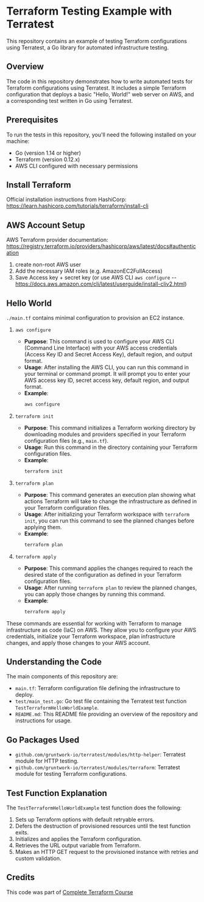 # Terraform Testing Example with Terratest

This repository contains an example of testing Terraform configurations using Terratest, a Go library for automated infrastructure testing.

## Overview

The code in this repository demonstrates how to write automated tests for Terraform configurations using Terratest. It includes a simple Terraform configuration that deploys a basic "Hello, World!" web server on AWS, and a corresponding test written in Go using Terratest.

## Prerequisites

To run the tests in this repository, you'll need the following installed on your machine:

- Go (version 1.14 or higher)
- Terraform (version 0.12.x)
- AWS CLI configured with necessary permissions

## Install Terraform

Official installation instructions from HashiCorp: https://learn.hashicorp.com/tutorials/terraform/install-cli

## AWS Account Setup

AWS Terraform provider documentation: https://registry.terraform.io/providers/hashicorp/aws/latest/docs#authentication

1) create non-root AWS user
2) Add the necessary IAM roles (e.g. AmazonEC2FullAccess)
3) Save Access key + secret key (or use AWS CLI `aws configure` -- https://docs.aws.amazon.com/cli/latest/userguide/install-cliv2.html)

## Hello World

`./main.tf` contains minimal configuration to provision an EC2 instance.

1. `aws configure`
   - **Purpose**: This command is used to configure your AWS CLI (Command Line Interface) with your AWS access credentials (Access Key ID and Secret Access Key), default region, and output format.
   - **Usage**: After installing the AWS CLI, you can run this command in your terminal or command prompt. It will prompt you to enter your AWS access key ID, secret access key, default region, and output format.
   - **Example**: 
     ```bash
     aws configure
     ```

2. `terraform init`
   - **Purpose**: This command initializes a Terraform working directory by downloading modules and providers specified in your Terraform configuration files (e.g., `main.tf`).
   - **Usage**: Run this command in the directory containing your Terraform configuration files.
   - **Example**:
     ```bash
     terraform init
     ```

3. `terraform plan`
   - **Purpose**: This command generates an execution plan showing what actions Terraform will take to change the infrastructure as defined in your Terraform configuration files.
   - **Usage**: After initializing your Terraform workspace with `terraform init`, you can run this command to see the planned changes before applying them.
   - **Example**:
     ```bash
     terraform plan
     ```

4. `terraform apply`
   - **Purpose**: This command applies the changes required to reach the desired state of the configuration as defined in your Terraform configuration files.
   - **Usage**: After running `terraform plan` to review the planned changes, you can apply those changes by running this command.
   - **Example**:
     ```bash
     terraform apply
     ```

These commands are essential for working with Terraform to manage infrastructure as code (IaC) on AWS. They allow you to configure your AWS credentials, initialize your Terraform workspace, plan infrastructure changes, and apply those changes to your AWS account.


## Understanding the Code

The main components of this repository are:

- `main.tf`: Terraform configuration file defining the infrastructure to deploy.
- `test/main_test.go`: Go test file containing the Terratest test function `TestTerraformHelloWorldExample`.
- `README.md`: This README file providing an overview of the repository and instructions for usage.

## Go Packages Used

- `github.com/gruntwork-io/terratest/modules/http-helper`: Terratest module for HTTP testing.
- `github.com/gruntwork-io/terratest/modules/terraform`: Terratest module for testing Terraform configurations.

## Test Function Explanation

The `TestTerraformHelloWorldExample` test function does the following:

1. Sets up Terraform options with default retryable errors.
2. Defers the destruction of provisioned resources until the test function exits.
3. Initializes and applies the Terraform configuration.
4. Retrieves the URL output variable from Terraform.
5. Makes an HTTP GET request to the provisioned instance with retries and custom validation.

## Credits
This code was part of [Complete Terraform Course](https://www.youtube.com/watch?v=7xngnjfIlK4)
